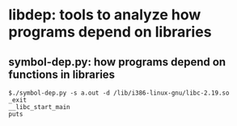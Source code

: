 # libdep: tools to analyze how programs depend on libraries
## symbol-dep.py: how programs depend on functions in libraries
```console
$./symbol-dep.py -s a.out -d /lib/i386-linux-gnu/libc-2.19.so 
_exit
__libc_start_main
puts
```
